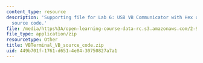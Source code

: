 ```yaml
---
content_type: resource
description: 'Supporting file for Lab 6: USB VB Communicator with Hex output. Includes
  source code.'
file: /media/https%3A/open-learning-course-data-rc.s3.amazonaws.com/2-996-biomedical-devices-design-laboratory-fall-2007/449b701f1761d6514e8430750827a7a1_VBTerminal_VB_source_code.zip
file_type: application/zip
resourcetype: Other
title: VBTerminal_VB_source_code.zip
uid: 449b701f-1761-d651-4e84-30750827a7a1
---
```

